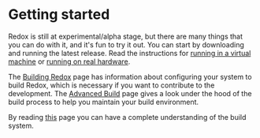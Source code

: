 # Getting started

Redox is still at experimental/alpha stage, but there are many things that you can do with it, and it's fun to try it out. You can start by downloading and running the latest release. Read the instructions for [running in a virtual machine](./running-vm.md) or [running on real hardware](./real-hardware.md).

The [Building Redox](./building-redox.md) page has information about configuring your system to build Redox, which is necessary if you want to contribute to the development. The [Advanced Build](./advanced-build.md) page gives a look under the hood of the build process to help you maintain your build environment.

By reading [this](./build-system-reference.md) page you can have a complete understanding of the build system.
